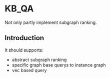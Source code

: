 # KB_QA
Not only partly implement subgraph ranking.

## Introduction
It should supports:
* abstract subgraph ranking
* specific graph base querys to instance graph
* vec based query

